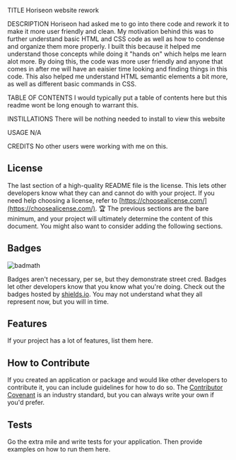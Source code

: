 TITLE
Horiseon website rework


DESCRIPTION
Horiseon had asked me to go into there code and rework it to make it more user friendly and clean.
My motivation behind this was to further understand basic HTML and CSS code as well as how to condense and organize them more properly. I built this because it helped me understand those concepts while doing it "hands on" which helps me learn alot more. By doing this, the code was more user friendly and anyone that comes in after me will have an eaisier time looking and finding things in this code. This also helped me understand HTML semantic elements a bit more, as well as different basic commands in CSS.


TABLE OF CONTENTS
I would typically put a table of contents here but this readme wont be long enough to warrant this.


INSTILLATIONS
There will be nothing needed to install to view this website 

USAGE
N/A


CREDITS 
No other users were working with me on this.


## License
The last section of a high-quality README file is the license. This lets other developers know what they can and cannot do with your project. If you need help choosing a license, refer to [https://choosealicense.com/](https://choosealicense.com/).
🏆 The previous sections are the bare minimum, and your project will ultimately determine the content of this document. You might also want to consider adding the following sections.

## Badges

![badmath](https://img.shields.io/github/languages/top/lernantino/badmath)

Badges aren't necessary, per se, but they demonstrate street cred. Badges let other developers know that you know what you're doing. Check out the badges hosted by [shields.io](https://shields.io/). You may not understand what they all represent now, but you will in time.

## Features

If your project has a lot of features, list them here.

## How to Contribute

If you created an application or package and would like other developers to contribute it, you can include guidelines for how to do so. The [Contributor Covenant](https://www.contributor-covenant.org/) is an industry standard, but you can always write your own if you'd prefer.

## Tests

Go the extra mile and write tests for your application. Then provide examples on how to run them here.
